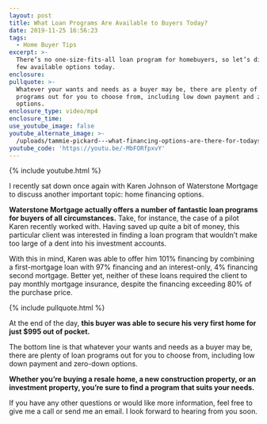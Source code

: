 ```yaml
---
layout: post
title: What Loan Programs Are Available to Buyers Today?
date: 2019-11-25 16:56:23
tags:
  - Home Buyer Tips
excerpt: >-
  There’s no one-size-fits-all loan program for homebuyers, so let’s discuss a
  few available options today.
enclosure:
pullquote: >-
  Whatever your wants and needs as a buyer may be, there are plenty of loan
  programs out for you to choose from, including low down payment and zero-down
  options.
enclosure_type: video/mp4
enclosure_time:
use_youtube_image: false
youtube_alternate_image: >-
  /uploads/tammie-pickard---what-financing-options-are-there-for-todays-buyers-youtube.jpg
youtube_code: 'https://youtu.be/-MbFORfpxvY'
---
```


{% include youtube.html %}&nbsp;

I recently sat down once again with Karen Johnson of Waterstone Mortgage to discuss another important topic: home financing options.&nbsp;

**Waterstone Mortgage actually offers a number of fantastic loan programs for buyers of all circumstances.** Take, for instance, the case of a pilot Karen recently worked with. Having saved up quite a bit of money, this particular client was interested in finding a loan program that wouldn’t make too large of a dent into his investment accounts.&nbsp;

With this in mind, Karen was able to offer him 101% financing by combining a first-mortgage loan with 97% financing and an interest-only, 4% financing second mortgage. Better yet, neither of these loans required the client to pay monthly mortgage insurance, despite the financing exceeding 80% of the purchase price.

{% include pullquote.html %}&nbsp;

At the end of the day, **this buyer was able to secure his very first home for just $995 out of pocket.&nbsp;**

The bottom line is that whatever your wants and needs as a buyer may be, there are plenty of loan programs out for you to choose from, including low down payment and zero-down options.&nbsp;

**Whether you’re buying a resale home, a new construction property, or an investment property, you’re sure to find a program that suits your needs.&nbsp;**

If you have any other questions or would like more information, feel free to give me a call or send me an email. I look forward to hearing from you soon.